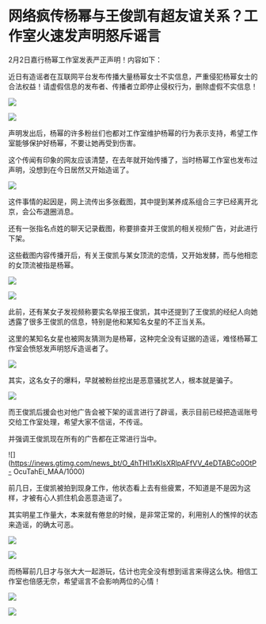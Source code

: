 # 网络疯传杨幂与王俊凯有超友谊关系？工作室火速发声明怒斥谣言

2月2日嘉行杨幂工作室发表严正声明！内容如下：

近日有造谣者在互联网平台发布传播大量杨幂女士不实信息，严重侵犯杨幂女士的合法权益！请虚假信息的发布者、传播者立即停止侵权行为，删除虚假不实信息！

![](https://inews.gtimg.com/news_bt/OwxINXvvvNmfaqlJ8g8dbwQZpv4XydGlotZ8zMvTeVru0AA/1000)

![](https://inews.gtimg.com/news_bt/OHnddTzoYauPRD_v8nYdiieXyzdK_zO1giX9brFCInSJ8AA/1000)

声明发出后，杨幂的许多粉丝们也都对工作室维护杨幂的行为表示支持，希望工作室能够保护好杨幂，不要让她再受到伤害。

这个传闻有印象的网友应该清楚，在去年就开始传播了，当时杨幂工作室也发布过声明，没想到在今日居然又开始造谣了。

![](https://inews.gtimg.com/news_bt/OiRfEmqzeXna2dvhufEZkcy3ZgtB_7txa75RErsH8b-rEAA/1000)

这件事情的起因是，网上流传出多张截图，其中提到某养成系组合三字已经离开北京，会公布退圈消息。

还有一张指名点姓的聊天记录截图，称要排查并王俊凯的相关视频广告，对此进行下架。

这些截图内容传播开后，有关王俊凯与某女顶流的恋情，又开始发酵，而与他相恋的女顶流被指是杨幂。

![](https://inews.gtimg.com/news_bt/Ou8tKknckPEfwAQESFVoAXFWxFRRtMYpVdbMV1aKv4190AA/1000)

![](https://inews.gtimg.com/news_bt/OKmKIpsWZ8c3lPtsZLKMwz8C2whaQ2JnENexd1gwDTKG4AA/1000)

此前，还有某女子发视频称要实名举报王俊凯，其中还提到了王俊凯的经纪人向她透露了很多王俊凯的信息，特别是他和某知名女星的不正当关系。

这里的某知名女星也被网友猜测为是杨幂，这种完全没有证据的造谣，难怪杨幂工作室会愤怒发声明怒斥造谣者了。

![](https://inews.gtimg.com/news_bt/OjtOxEhlpWxiInwbtOuHgbUMQQAKZxbFQfv3VewrM2DNsAA/1000)

其实，这名女子的爆料，早就被粉丝挖出是恶意骚扰艺人，根本就是骗子。

![](https://inews.gtimg.com/news_bt/OJniSQOM0HEHgRxlaeleokWKcdeD7-nzFqbvbJ8NNHHtIAA/1000)

而王俊凯后援会也对他广告会被下架的谣言进行了辟谣，表示目前已经把造谣账号交给工作室处理，希望大家不信谣，不传谣。

并强调王俊凯现在所有的广告都在正常进行当中。

![](https://inews.gtimg.com/news_bt/O_4hTHl1xKIsXRlpAFfVV_4eDTABCo0OtP-
OcuTahEi_MAA/1000)

前几日，王俊凯被拍到现身工作，他状态看上去有些疲累，不知道是不是因为这样，才被有心人抓住机会恶意造谣了。

其实明星工作量大，本来就有倦怠的时候，是非常正常的，利用别人的憔悴的状态来造谣，的确太可恶。

![](https://inews.gtimg.com/news_bt/Of7ovaQJPz6HNxTab8d3bHdv_7NzOCt7N5I0jsFFgZUKQAA/1000)

![](https://inews.gtimg.com/news_bt/OIqTRed3-iSGc270B7sErGm1mvimT58IxkeEPHkkrX8WYAA/1000)

而杨幂前几日才与张大大一起游玩，估计也完全没有想到谣言来得这么快。相信工作室也倍感无奈，希望谣言不会影响两位的心情！

![](https://inews.gtimg.com/news_bt/OqFiproTr0i1rUZyEU938qidzs47RmeYR6G8xI0gpN2IcAA/1000)

![](https://inews.gtimg.com/news_bt/OHvQUgDs6Tv3J3lhY5smYvV7lwJgv60ya0kfgDgW5vYC0AA/1000)

